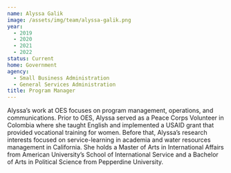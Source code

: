 ```yaml
---
name: Alyssa Galik
image: /assets/img/team/alyssa-galik.png
year:
  - 2019
  - 2020
  - 2021
  - 2022
status: Current
home: Government
agency:
  - Small Business Administration
  - General Services Administration
title: Program Manager
---
```

Alyssa’s work at OES focuses on program management, operations, and communications. Prior to OES, Alyssa served as a Peace Corps Volunteer in Colombia where she taught English and implemented a USAID grant that provided vocational training for women. Before that, Alyssa’s research interests focused on service-learning in academia and water resources management in California. She holds a Master of Arts in International Affairs from American University’s School of International Service and a Bachelor of Arts in Political Science from Pepperdine University.

